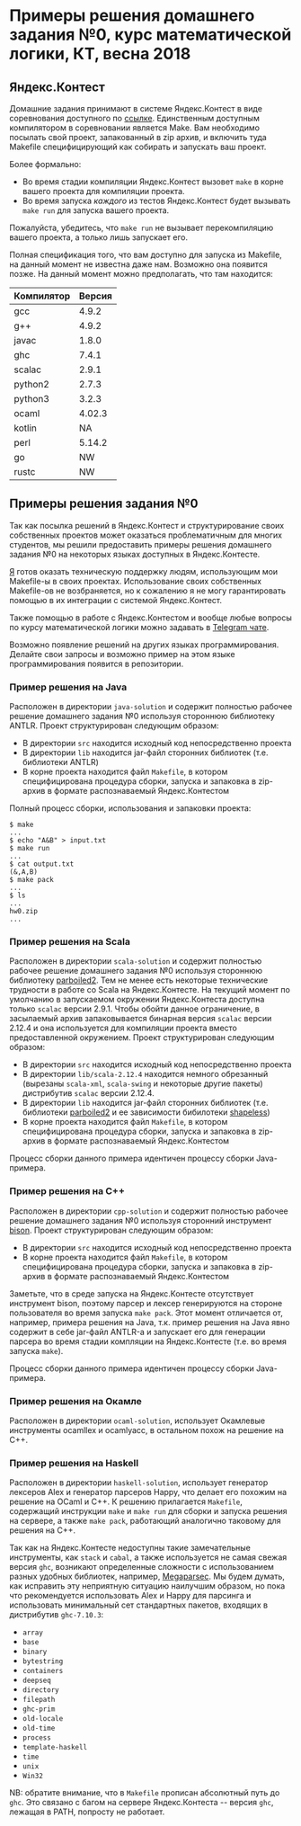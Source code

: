 Примеры решения домашнего задания №0, курс математической логики, КТ, весна 2018
========================
## Яндекс.Контест
Домашние задания принимают в системе Яндекс.Контест в виде соревнования 
доступного по [ссылке](https://contest.yandex.ru/contest/7696/enter/).
Единственным доступным компилятором в соревновании является Make. Вам необходимо
посылать свой проект, запакованный в zip архив, и включить туда Makefile
специфицирующий как собирать и запускать ваш проект.

Более формально:
* Во время стадии компиляции Яндекс.Контест вызовет `make` в корне вашего
проекта для компиляции проекта.
* Во время запуска *каждого* из тестов Яндекс.Контест будет вызывать
`make run` для запуска вашего проекта.

Пожалуйста, убедитесь, что `make run` не вызывает перекомпиляцию вашего
проекта, а только лишь запускает его.

Полная спецификация того, что вам доступно для запуска из Makefile, на данный
момент не известна даже нам. Возможно она появится позже. На данный момент
можно предполагать, что там находится:

|Компилятор| Версия |
|:---------|:-------|
|gcc       | 4.9.2  |
|g++       | 4.9.2  |
|javac     | 1.8.0  |
|ghc       | 7.4.1  |
|scalac    | 2.9.1  |
|python2   | 2.7.3  |
|python3   | 3.2.3  |
|ocaml     | 4.02.3 |
|kotlin    | NA     |
|perl      | 5.14.2 |
|go        | NW     |
|rustc     | NW     |


## Примеры решения задания №0
Так как посылка решений в Яндекс.Контест и структурирование своих собственных
проектов может оказаться проблематичным для многих студентов, мы решили
предоставить примеры решения домашнего задания №0 на некоторых языках доступных
в Яндекс.Контесте.

[Я](https://github.com/itegulov) готов оказать техническую поддержку людям,
использующим мои Makefile-ы в своих проектах. Использование своих собственных
Makefile-ов не возбраняется, но к сожалению я не могу гарантировать помощью
в их интеграции с системой Яндекс.Контест.

Также помощью в работе с Яндекс.Контестом и вообще любые вопросы по курсу
математической логики можно задавать в
[Telegram чате](https://t.me/joinchat/BUsDz05xTeRacxPSau4m5Q).

Возможно появление решений на других языках программирования. Делайте свои
запросы и возможно пример на этом языке программирования появится в
репозитории.
### Пример решения на Java
Расположен в директории `java-solution` и содержит полностью рабочее решение
домашнего задания №0 используя стороннюю библиотеку ANTLR. Проект
структурирован следующим образом:
* В директории `src` находится исходный код непосредственно проекта
* В директории `lib` находится jar-файл сторонних библиотек (т.е.
библиотеки ANTLR)
* В корне проекта находится файл `Makefile`, в котором специфицирована
процедура сборки, запуска и запаковка в zip-архив в формате распознаваемый
Яндекс.Контестом

Полный процесс сборки, использования и запаковки проекта:

```$bash
$ make
...
$ echo "A&B" > input.txt
$ make run
...
$ cat output.txt
(&,A,B)
$ make pack
...
$ ls
...
hw0.zip
...
```

### Пример решения на Scala
Расположен в директории `scala-solution` и содержит полностью рабочее решение
домашнего задания №0 используя стороннюю библиотеку
[parboiled2](https://github.com/sirthias/parboiled2). Тем не менее есть
некоторые технические трудности в работе со Scala на Яндекс.Контесте. На
текущий момент по умолчанию в запускаемом окружении Яндекс.Контеста доступна
только `scalac` версии 2.9.1. Чтобы обойти данное ограничение, в засылаемый
архив запаковывается бинарная версия `scalac` версии 2.12.4 и она используется
для компиляции проекта вместо предоставленной окружением. Проект
структурирован следующим образом:
* В директории `src` находится исходный код непосредственно проекта
* В директории `lib/scala-2.12.4` находится немного обрезанный (вырезаны
`scala-xml`, `scala-swing` и некоторые другие пакеты) дистрибутив `scalac`
версии 2.12.4. 
* В директории `lib` находится jar-файл сторонних библиотек (т.е.
библиотеки [parboiled2](https://github.com/sirthias/parboiled2) и ее
зависимости бибилотеки
[shapeless](https://github.com/milessabin/shapeless))
* В корне проекта находится файл `Makefile`, в котором специфицирована
процедура сборки, запуска и запаковка в zip-архив в формате распознаваемый
Яндекс.Контестом

Процесс сборки данного примера идентичен процессу сборки Java-примера.

### Пример решения на C++
Расположен в директории `cpp-solution` и содержит полностью рабочее решение
домашнего задания №0 используя сторонний инструмент
[bison](https://www.gnu.org/software/bison/). Проект структурирован следующим
образом:
* В директории `src` находится исходный код непосредственно проекта
* В корне проекта находится файл `Makefile`, в котором специфицирована
процедура сборки, запуска и запаковка в zip-архив в формате распознаваемый
Яндекс.Контестом

Заметьте, что в среде запуска на Яндекс.Контесте отсутствует инструмент bison,
поэтому парсер и лексер генерируются на стороне пользователя во время запуска
`make pack`. Этот момент отличается от, например, примера решения на Java, т.к.
пример решения на Java явно содержит в себе jar-файл ANTLR-а и запускает его
для генерации парсера во время стадии компляции на Яндекс.Контесте (т.е. во
время запуска `make`).

Процесс сборки данного примера идентичен процессу сборки Java-примера.

### Пример решения на Окамле
Расположен в директории `ocaml-solution`, использует Окамлевые инструменты
ocamllex и ocamlyacc, в остальном похож на решение на C++.

### Пример решения на Haskell
Расположен в директории `haskell-solution`, использует генератор лексеров Alex 
и генератор парсеров Happy, что делает его похожим на решение на OCaml и C++.
К решению прилагается `Makefile`, содержащий инструкции `make` и `make run` для
сборки и запуска решения на сервере, а также `make pack`, работающий аналогично
таковому для решения на C++.

Так как на Яндекс.Контесте недоступны такие замечательные инструменты, как `stack`
и `cabal`, а также используется не самая свежая версия `ghc`, возникают определенные
сложности с использованием разных удобных библиотек, например,
[Megaparsec](https://hackage.haskell.org/package/megaparsec-6.4.1). Мы будем думать,
как исправить эту неприятную ситуацию наилучшим образом, но пока что рекомендуется
использовать Alex и Happy для парсинга и использовать минимальный сет стандартных пакетов,
входящих в дистрибутив `ghc-7.10.3`:
* `array`
* `base`
* `binary`
* `bytestring`
* `containers`
* `deepseq`
* `directory`
* `filepath`
* `ghc-prim`
* `old-locale`
* `old-time`
* `process`
* `template-haskell`
* `time`
* `unix`
* `Win32`

NB: обратите внимание, что в `Makefile` прописан абсолютный путь до `ghc`. Это связано с багом
на сервере Яндекс.Контеста -- версия `ghc`, лежащая в PATH, попросту не работает.
